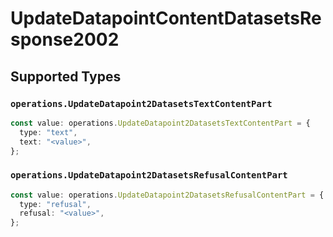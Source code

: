 # UpdateDatapointContentDatasetsResponse2002


## Supported Types

### `operations.UpdateDatapoint2DatasetsTextContentPart`

```typescript
const value: operations.UpdateDatapoint2DatasetsTextContentPart = {
  type: "text",
  text: "<value>",
};
```

### `operations.UpdateDatapoint2DatasetsRefusalContentPart`

```typescript
const value: operations.UpdateDatapoint2DatasetsRefusalContentPart = {
  type: "refusal",
  refusal: "<value>",
};
```

